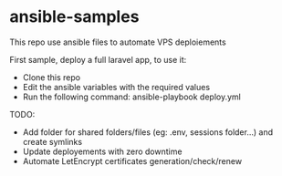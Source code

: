 # ansible-samples
This repo use ansible files to automate VPS deploiements

First sample, deploy a full laravel app, to use it:
- Clone this repo
- Edit the ansible variables with the required values
- Run the following command: ansible-playbook deploy.yml

TODO:
  - Add folder for shared folders/files (eg: .env, sessions folder...) and create symlinks
  - Update deployements with zero downtime
  - Automate LetEncrypt certificates generation/check/renew
